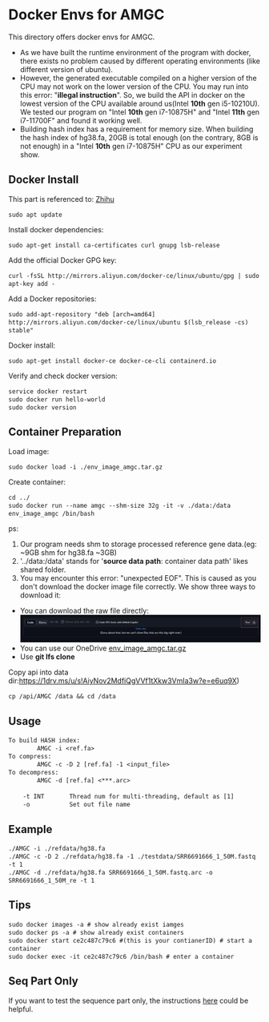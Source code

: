 # Docker Envs for AMGC

This directory offers docker envs for AMGC.

* As we have built the runtime environment of the program with docker, there exists no problem caused by different operating environments (like different version of ubuntu).
* However, the generated executable compiled on a higher version of the CPU may not work on the lower version of the CPU. You may run into this error: "**illegal instruction**". So, we build the API in docker on the lowest version of the CPU available around us(Intel **10th** gen i5-10210U). We tested our program on "Intel **10th** gen i7-10875H" and "Intel **11th** gen i7-11700F" and found it working well.
* Building hash index has a requirement for memory size. When building the hash index of hg38.fa, 20GB is total enough (on the contrary, 8GB is not enough) in a "Intel **10th** gen i7-10875H" CPU as our experiment show.

## Docker Install
This part is referenced to: [Zhihu](https://zhuanlan.zhihu.com/p/651148141)

```terminal
sudo apt update
```
Install docker dependencies:
```terminal
sudo apt-get install ca-certificates curl gnupg lsb-release
```
Add the official Docker GPG key:
```terminal
curl -fsSL http://mirrors.aliyun.com/docker-ce/linux/ubuntu/gpg | sudo apt-key add -
```
Add a Docker repositories:
```terminal
sudo add-apt-repository "deb [arch=amd64] http://mirrors.aliyun.com/docker-ce/linux/ubuntu $(lsb_release -cs) stable"
```
Docker install:
```terminal
sudo apt-get install docker-ce docker-ce-cli containerd.io
```
Verify and check docker version:
```terminal
service docker restart
sudo docker run hello-world
sudo docker version
```


## Container Preparation

Load image:
```terminal
sudo docker load -i ./env_image_amgc.tar.gz
```
Create container:
```terminal
cd ../
sudo docker run --name amgc --shm-size 32g -it -v ./data:/data env_image_amgc /bin/bash 
```
ps: 

1. Our program needs shm to storage processed reference  gene data.(eg: ~9GB shm for hg38.fa ~3GB) 
2. '../data:/data' stands for '**source data path**: container data path' likes shared folder.
3. You may encounter this error: "unexpected EOF". This is caused as you don't download the docker image file correctly. We show three ways to download it:

* You can download the raw file directly:![AMGC/Docker/env_image_amgc.tar.gz](./tip.jpg)
* You can use our OneDrive [env_image_amgc.tar.gz](https://1drv.ms/u/s!AiyNov2MdfiQgVVf1tXkw3VmIa3w?e=e6uq9X) 
* Use **git lfs clone**

Copy api into data dir:https://1drv.ms/u/s!AiyNov2MdfiQgVVf1tXkw3VmIa3w?e=e6uq9X)

```terminal
cp /api/AMGC /data && cd /data
```

## Usage
```text
To build HASH index:
        AMGC -i <ref.fa>
To compress:
        AMGC -c -D 2 [ref.fa] -1 <input_file> 
To decompress:
        AMGC -d [ref.fa] <***.arc>

	-t INT       Thread num for multi-threading, default as [1]
	-o           Set out file name
```

## Example
``` terminal
./AMGC -i ./refdata/hg38.fa
./AMGC -c -D 2 ./refdata/hg38.fa -1 ./testdata/SRR6691666_1_50M.fastq -t 1
./AMGC -d ./refdata/hg38.fa SRR6691666_1_50M.fastq.arc -o SRR6691666_1_50M_re -t 1
```

## Tips
``` terminal
sudo docker images -a # show already exist iamges
sudo docker ps -a # show already exist containers
sudo docker start ce2c487c79c6 #(this is your contianerID) # start a container
sudo docker exec -it ce2c487c79c6 /bin/bash # enter a container
```


## Seq Part Only

If you want to test the sequence part only, the instructions [here](../README.md) could be helpful.
